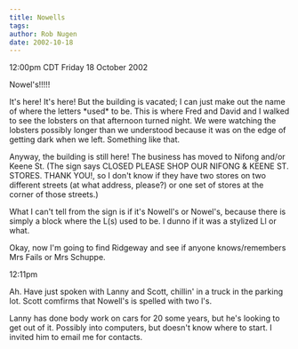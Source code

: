 ```yaml
---
title: Nowells
tags: 
author: Rob Nugen
date: 2002-10-18
---
```


<p class=date>12:00pm CDT Friday 18 October 2002</p>

<p>Nowel's!!!!!</p>

<p>It's here! It's here!  But the building is vacated; I can just make
out the name of where the letters *used* to be.  This is where Fred
and David and I walked to see the lobsters on that afternoon turned
night.  We were watching the lobsters possibly longer than we
understood because it was on the edge of getting dark when we left.
Something like that.</p>

<p>Anyway, the building is still here!  The business has moved to
Nifong and/or Keene St.  (The sign says CLOSED   PLEASE SHOP OUR
NIFONG & KEENE ST. STORES.  THANK YOU!,  so I don't know if they have
two stores on two different streets (at what address, please?) or one
set of stores at the corner of those streets.)</p>

<p>What I can't tell from the sign is if it's Nowell's or Nowel's,
because there is simply a block where the L(s) used to be.  I dunno if
it was a stylized Ll or what.</p>

<p>Okay, now I'm going to find Ridgeway and see if anyone
knows/remembers Mrs Fails or Mrs Schuppe.</p>

<p class=date>12:11pm</p>

<p>Ah.  Have just spoken with Lanny and Scott, chillin' in a truck in
the parking lot.  Scott comfirms that Nowell's is spelled with two l's.</p>

<p>Lanny has done body work on cars for 20 some years, but he's
looking to get out of it.  Possibly into computers, but doesn't know
where to start.  I invited him to email me for contacts.</p>
